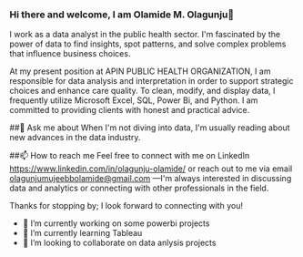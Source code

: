 ### Hi there and welcome, I am Olamide M. Olagunju👋

I work as a data analyst in the public health sector. I'm fascinated by the power of data to find insights, spot patterns, and solve complex problems that influence business choices.

At my present position at APIN PUBLIC HEALTH ORGANIZATION, I am responsible for data analysis and interpretation in order to support strategic choices and enhance care quality. To clean, modify, and display data, I frequently utilize Microsoft Excel, SQL, Power Bi, and Python. I am committed to providing clients with honest and practical advice.

##💬 Ask me about
When I'm not diving into data, I'm usually reading about new advances in the data industry.

##📫 How to reach me
Feel free to connect with me on LinkedIn https://www.linkedin.com/in/olagunju-olamide/ or reach out to me via email olagunjumujeebbolamide@gmail.com —I'm always interested in discussing data and analytics or connecting with other professionals in the field.

Thanks for stopping by; I look forward to connecting with you!

- 🔭 I’m currently working on some powerbi projects
- 🌱 I’m currently learning Tableau
- 👯  I’m looking to collaborate on data anlysis projects
